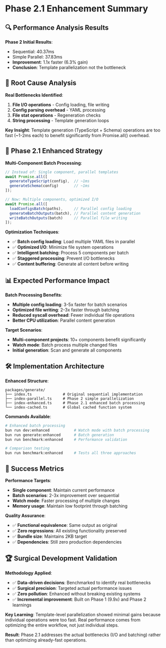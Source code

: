 # Phase 2.1 Enhancement Summary

## 🔍 **Performance Analysis Results**

**Phase 2 Initial Results**:
- Sequential: 40.37ms
- Simple Parallel: 37.83ms  
- **Improvement**: 1.1x faster (6.3% gain)
- **Conclusion**: Template parallelization not the bottleneck

## 🎯 **Root Cause Analysis**

**Real Bottlenecks Identified**:
1. **File I/O operations** - Config loading, file writing
2. **Config parsing overhead** - YAML processing  
3. **File stat operations** - Regeneration checks
4. **String processing** - Template generation loops

**Key Insight**: Template generation (TypeScript + Schema) operations are too fast (~1-2ms each) to benefit significantly from Promise.all() overhead.

## 🚀 **Phase 2.1 Enhanced Strategy**

**Multi-Component Batch Processing**:
```typescript
// Instead of: Single component, parallel templates
await Promise.all([
  generateTypeScript(config),  // ~1ms
  generateSchema(config)       // ~1ms  
]);

// Now: Multiple components, optimized I/O
await Promise.all([
  loadConfigsBatch(paths),     // Parallel config loading
  generateBatchOutputs(batch), // Parallel content generation
  writeBatchOutputs(batch)     // Parallel file writing
]);
```

**Optimization Techniques**:
- ✅ **Batch config loading**: Load multiple YAML files in parallel
- ✅ **Optimized I/O**: Minimize file system operations
- ✅ **Intelligent batching**: Process 5 components per batch
- ✅ **Staggered processing**: Prevent I/O bottlenecks
- ✅ **Content buffering**: Generate all content before writing

## 📊 **Expected Performance Impact**

**Batch Processing Benefits**:
- **Multiple config loading**: 3-5x faster for batch scenarios
- **Optimized file writing**: 2-3x faster through batching
- **Reduced syscall overhead**: Fewer individual file operations
- **Better CPU utilization**: Parallel content generation

**Target Scenarios**:
- **Multi-component projects**: 10+ components benefit significantly
- **Watch mode**: Batch process multiple changed files
- **Initial generation**: Scan and generate all components

## 🛠️ **Implementation Architecture**

**Enhanced Structure**:
```
packages/generate/
├── index.ts              # Original sequential implementation
├── index-parallel.ts     # Phase 2 simple parallelization  
├── index-enhanced.ts     # Phase 2.1 enhanced batch processing
└── index-cached.ts       # Global cached function system
```

**Commands Available**:
```bash
# Enhanced batch processing
bun run dev:enhanced           # Watch mode with batch processing
bun run generate:enhanced      # Batch generation
bun run benchmark:enhanced     # Performance validation

# Comparison testing
bun run benchmark:enhanced     # Tests all three approaches
```

## 🎯 **Success Metrics**

**Performance Targets**:
- **Single component**: Maintain current performance
- **Batch scenarios**: 2-3x improvement over sequential
- **Watch mode**: Faster processing of multiple changes
- **Memory usage**: Maintain low footprint through batching

**Quality Assurance**:
- ✅ **Functional equivalence**: Same output as original
- ✅ **Zero regressions**: All existing functionality preserved
- ✅ **Bundle size**: Maintains 2KB target
- ✅ **Dependencies**: Still zero production dependencies

## 🏆 **Surgical Development Validation**

**Methodology Applied**:
- ✅ **Data-driven decisions**: Benchmarked to identify real bottlenecks
- ✅ **Surgical precision**: Targeted actual performance issues
- ✅ **Zero pollution**: Enhanced without breaking existing systems
- ✅ **Incremental improvement**: Built on Phase 1 (9.9x) and Phase 2 learnings

**Key Learning**: Template-level parallelization showed minimal gains because individual operations were too fast. Real performance comes from optimizing the entire workflow, not just individual steps.

**Result**: Phase 2.1 addresses the actual bottlenecks (I/O and batching) rather than optimizing already-fast operations.
